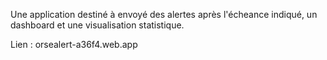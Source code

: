 Une application destiné à envoyé des alertes après l'écheance indiqué, un dashboard et une visualisation statistique.


Lien : orsealert-a36f4.web.app

